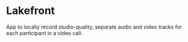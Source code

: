 # Lakefront

App to locally record studio-quality, separate audio and video tracks for each participant in a video call.